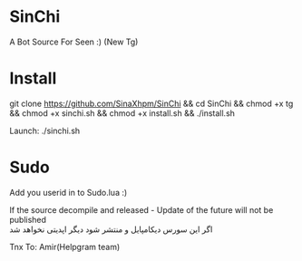 # SinChi
A Bot Source For Seen :) (New Tg)

# Install

git clone https://github.com/SinaXhpm/SinChi
&& cd SinChi
&& chmod +x tg
&& chmod +x sinchi.sh
&& chmod +x install.sh
&& ./install.sh

 Launch: ./sinchi.sh
# Sudo
Add you userid in to Sudo.lua :)


If the source decompile and released - Update of the future will not be published
<br/>
اگر این سورس دیکامپایل و منتشر شود دیگر اپدیتی نخواهد شد

Tnx To:
Amir(Helpgram team)
